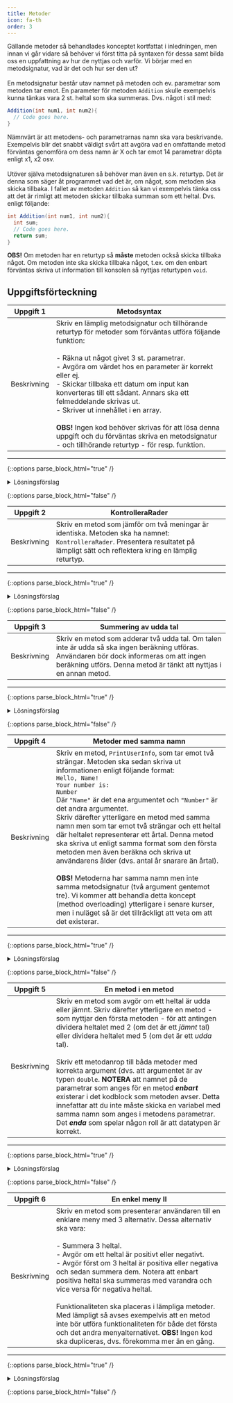 ```yaml
---
title: Metoder
icon: fa-th
order: 3
---
```


Gällande metoder så behandlades konceptet kortfattat i inledningen, men innan vi går vidare så behöver vi först titta på syntaxen för dessa samt bilda oss en uppfattning av hur de nyttjas och varför. Vi börjar med en metodsignatur, vad är det och hur ser den ut?<br><br> En metodsignatur består utav namnet på metoden och ev. parametrar som metoden tar emot. En parameter för metoden <code>Addition</code> skulle exempelvis kunna tänkas vara 2 st. heltal som ska summeras. Dvs. något i stil med:
```cs
Addition(int num1, int num2){
  // Code goes here.
}
```
Nämnvärt är att metodens- och parametrarnas namn ska vara beskrivande. Exempelvis blir det snabbt väldigt svårt att avgöra vad en omfattande metod förväntas genomföra om dess namn är X och tar emot 14 parametrar döpta enligt x1, x2 osv.<br><br>Utöver själva metodsignaturen så behöver man även en s.k. returtyp. Det är denna som säger åt programmet vad det är, om något, som metoden ska skicka tillbaka. I fallet av metoden <code>Addition</code> så kan vi exempelvis tänka oss att det är rimligt att metoden skickar tillbaka summan som ett heltal. Dvs. enligt följande:
```cs
int Addition(int num1, int num2){
  int sum;
  // Code goes here.
  return sum;
}
```
**OBS!** Om metoden har en returtyp så __måste__ metoden också skicka tillbaka något. Om metoden inte ska skicka tillbaka något, t.ex. om den enbart förväntas skriva ut information till konsolen så nyttjas returtypen <code>void</code>.
## Uppgiftsförteckning ##

Uppgift 1 | Metodsyntax
----------|-------------------------------
Beskrivning | Skriv en lämplig metodsignatur och tillhörande returtyp för metoder som förväntas utföra följande funktion:<br><br> - Räkna ut något givet 3 st. parametrar. <br> - Avgöra om värdet hos en parameter är korrekt eller ej. <br> - Skickar tillbaka ett datum om input kan konverteras till ett sådant. Annars ska ett felmeddelande skrivas ut. <br> - Skriver ut innehållet i en array. <br><br>**OBS!** Ingen kod behöver skrivas för att lösa denna uppgift och du förväntas skriva en metodsignatur - och tillhörande returtyp - för resp. funktion.

---

{::options parse_block_html="true" /}

<details><summary markdown="span">Lösningsförslag</summary>
  
```cs
// Det spelar ingen roll om vi nyttjar int eller double här.
double CalculateSum(int x, double y, int z) { }

bool IsLoggedIn(string usr, string psw) { }

// Givet returtypen så måste vi returnera något, i detta fall blir det en tom DateTime.
// Om konverteringen misslyckas så har vi en else-sats som skriver ut att ett fel har uppstått.
DateTime ConvertToDate(int date) {
  // Code goes here.
  else{
    Console.WriteLine("Error.");
  }
  return new DateTime();
}

// void då vi enbart vill skriva ut innehållet i arrayen.
void PrintArray(int[] arr){ }
```
</details>

{::options parse_block_html="false" /}

Uppgift 2 | KontrolleraRader
----------|-------------------------------
Beskrivning | Skriv en metod som jämför om två meningar är identiska. Metoden ska ha namnet: <code>KontrolleraRader</code>. Presentera resultatet på lämpligt sätt och reflektera kring en lämplig returtyp.

---

{::options parse_block_html="true" /}

<details><summary markdown="span">Lösningsförslag</summary>
  
```cs
// Notera att metoden inte nödvändigtvis måste returerna något.
// Det kan dock vara aktuellt om vi t.ex. vill nyttja resultatet i en annan metod.
bool KontrolleraRader(string a, string b){
  if(a == b)
  {
    Console.WriteLine("The strings match!");
    return true;
  }
  else
  {
    Console.WriteLine("The strings are not identical!");
    return false;
  }
}
```
</details>

{::options parse_block_html="false" /}

Uppgift 3 | Summering av udda tal
----------|-------------------------------
Beskrivning | Skriv en metod som adderar två udda tal. Om talen inte är udda så ska ingen beräkning utföras. Användaren bör dock informeras om att ingen beräkning utförs. Denna metod är tänkt att nyttjas i en annan metod. 

---

{::options parse_block_html="true" /}

<details><summary markdown="span">Lösningsförslag</summary>
  
```cs
// Notera att metoden inte nödvändigtvis måste returerna något.
// Det kan dock vara aktuellt om vi t.ex. vill nyttja resultatet i en annan metod.
int SumOddNumbers(int x, int y){
  if(x % 2 == 0 && y % 2 == 0)
    return x + y;
  else
  {
    Console.WriteLine("At least one of the numbers is even.");
    return 0; // Agerar som felkod i den metod som nyttjar denna metod.
  }
}
```
</details>

{::options parse_block_html="false" /}

Uppgift 4 | Metoder med samma namn
----------|-------------------------------
Beskrivning | Skriv en metod, <code>PrintUserInfo</code>, som tar emot två strängar. Metoden ska sedan skriva ut informationen enligt följande format: <br> <code>Hello, Name!</code><br> <code>Your number is: Number</code> <br> Där <code>"Name"</code> är det ena argumentet och <code>"Number"</code> är det andra argumentet. <br> Skriv därefter ytterligare en metod med samma namn men som tar emot två strängar och ett heltal där heltalet representerar ett årtal. Denna metod ska skriva ut enligt samma format som den första metoden men även beräkna och skriva ut användarens ålder (dvs. antal år snarare än årtal).<br><br> **OBS!** Metoderna har samma namn men inte samma metodsignatur (två argument gentemot tre). Vi kommer att behandla detta koncept (method overloading) ytterligare i senare kurser, men i nuläget så är det tillräckligt att veta om att det existerar. 

---

{::options parse_block_html="true" /}

<details><summary markdown="span">Lösningsförslag</summary>
  
```cs
void PrintUserInfo(string name, string number){
  Console.WriteLine("Hello, " + name + "!");
  Console.WriteLine("Your number is: " + number);
}

void PrintUserInfo(string name, string number, int year){
  Console.WriteLine("Hello, " + name + "!");
  Console.WriteLine("Your number is: " + number);
  Console.WriteLine("You are " + (2019 - year));
}
```
</details>

{::options parse_block_html="false" /}

Uppgift 5 | En metod i en metod
----------|-------------------------------
Beskrivning | Skriv en metod som avgör om ett heltal är udda eller jämnt. Skriv därefter ytterligare en metod - som nyttjar den första metoden - för att antingen dividera heltalet med 2 (om det är ett _jämnt_ tal) eller dividera heltalet med 5 (om det är ett _udda_ tal).<br><br> Skriv ett metodanrop till båda metoder med korrekta argument (dvs. att argumentet är av typen <code>double</code>. **NOTERA** att namnet på de parametrar som anges för en metod ___enbart___ existerar i det kodblock som metoden avser. Detta innefattar att du inte måste skicka en variabel med samma namn som anges i metodens parametrar. Det ___enda___ som spelar någon roll är att datatypen är korrekt.

---

{::options parse_block_html="true" /}

<details><summary markdown="span">Lösningsförslag</summary>
  
```cs
// Notera att metoden inte nödvändigtvis måste returerna något.
// Det kan dock vara aktuellt om vi t.ex. vill nyttja resultatet i en annan metod.
bool IsOdd(double x){
  if(x % 2 != 0)
    return true;
  else
    return false;
}

double DivideOddAndEvenNumbers(double x){
  // Notera att "IsOdd(x)" är samma sak som att skriva "IsOdd(x) == true".
  // Detta då det är placerat som ett villkor i if-satsen och metoden returnerar en bool.
  if(IsOdd(x)) 
    return x / 5;
  else
    return x / 2;
}
```
</details>

{::options parse_block_html="false" /}

Uppgift 6 | En enkel meny II
----------|-------------------------------
Beskrivning | Skriv en metod som presenterar användaren till en enklare meny med 3 alternativ. Dessa alternativ ska vara:<br><br> - Summera 3 heltal.<br> - Avgör om ett heltal är positivt eller negativt.<br> - Avgör först om 3 heltal är positiva eller negativa och sedan summera dem. Notera att enbart positiva heltal ska summeras med varandra och vice versa för negativa heltal.<br><br> Funktionaliteten ska placeras i lämpliga metoder. Med lämpligt så avses exempelvis att en metod inte bör utföra funktionaliteten för både det första och det andra menyalternativet. **OBS!** Ingen kod ska dupliceras, dvs. förekomma mer än en gång.

---

{::options parse_block_html="true" /}

<details><summary markdown="span">Lösningsförslag</summary>
  
```cs
void ASimpleMenu(){
  Console.WriteLine("Choose one of the following options:");
  Console.WriteLine("1. Sum 3 numbers.");
  Console.WriteLine("2. Check if a number is positive or negative.");
  Console.WriteLine("3. Check if 3 numbers are positive or negative then sum them based on category.");
  
  int.TryParse(Console.ReadLine(), out int input);
  switch(input){
    case 1:
        Console.WriteLine("The sum is: " + SumNumbers(x, y, z));
        break;
    case 2:
        Console.Write("Enter a number: ");
        int.TryParse(Console.ReadLine(), out int num);
        Console.WriteLine("The number is positive: " + IsPositive(num));
        break;
    case 3:
        Console.WriteLine("The sum of PosNeg is: " + PosNegSum());
        break;
    default:
        Console.WriteLine("Incorrect input.");
        break;
}

int SumNumbers(int x, int y, int z){
    Console.Write("Enter the first number: ");
    int.TryParse(Console.ReadLine(), out int x);
    Console.Write("Enter the second number: ");
    int.TryParse(Console.ReadLine(), out int y);
    Console.Write("Enter the third number: ");
    int.TryParse(Console.ReadLine(), out int z);
            
    return x + y + z;
}

bool IsPositive(int n){   
    if(n >= 0)
      return true;
    else
      return false;
}

int PosNegSum()
{
    Console.Write("Enter the positive number: ");
    int.TryParse(Console.ReadLine(), out int pos);

    if (IsPositive(pos))
    {
        Console.Write("Enter the negative number: ");
        int.TryParse(Console.ReadLine(), out int neg);

        if (!IsPositive(neg))
            return pos + neg;
        else
            return 0;
    }
    else
        return 0;
}
```
</details>

{::options parse_block_html="false" /}
